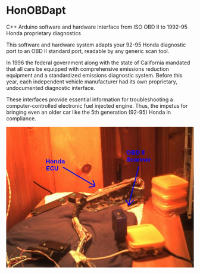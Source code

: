 HonOBDapt
=========

C++ Arduino software and hardware interface from ISO OBD II to 1992-95 Honda proprietary diagnostics


This software and hardware system adapts your 92-95 Honda diagnostic port to an OBD II standard port, readable by any generic scan tool.

In 1996 the federal government along with the state of California mandated that all cars be equipped with comprehensive emissions reduction equipment and a standardized emissions diagnostic system. Before this year, each independent vehicle manufacturer had its own proprietary, undocumented diagnostic interface.

These interfaces provide essential information for troubleshooting a computer-controlled electronic fuel injected engine. Thus, the impetus for bringing even an older car like the 5th generation (92-95) Honda in compliance.

![p](https://github.com/andyzsmith/HonOBDapt/blob/master/prototype/prototype.jpg)
